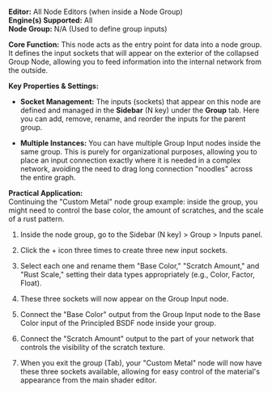 **Editor:** All Node Editors (when inside a Node Group)  
**Engine(s) Supported:** All  
**Node Group:** N/A (Used to define group inputs)

**Core Function:** This node acts as the entry point for data into a node group. It defines the input sockets that will appear on the exterior of the collapsed Group Node, allowing you to feed information into the internal network from the outside.

**Key Properties & Settings:**

- **Socket Management:** The inputs (sockets) that appear on this node are defined and managed in the **Sidebar** (N key) under the **Group** tab. Here you can add, remove, rename, and reorder the inputs for the parent group.
    
- **Multiple Instances:** You can have multiple Group Input nodes inside the same group. This is purely for organizational purposes, allowing you to place an input connection exactly where it is needed in a complex network, avoiding the need to drag long connection "noodles" across the entire graph.
    

**Practical Application:**  
Continuing the "Custom Metal" node group example: inside the group, you might need to control the base color, the amount of scratches, and the scale of a rust pattern.

1. Inside the node group, go to the Sidebar (N key) > Group > Inputs panel.
    
2. Click the + icon three times to create three new input sockets.
    
3. Select each one and rename them "Base Color," "Scratch Amount," and "Rust Scale," setting their data types appropriately (e.g., Color, Factor, Float).
    
4. These three sockets will now appear on the Group Input node.
    
5. Connect the "Base Color" output from the Group Input node to the Base Color input of the Principled BSDF node inside your group.
    
6. Connect the "Scratch Amount" output to the part of your network that controls the visibility of the scratch texture.
    
7. When you exit the group (Tab), your "Custom Metal" node will now have these three sockets available, allowing for easy control of the material's appearance from the main shader editor.